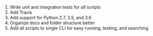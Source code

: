 1. Write unit and integration tests for *all* scripts
1. Add Travis
1. Add support for Python 2.7, 3.5, and 3.6
1. Organize docs and folder structure better
1. Add all scripts to single CLI for easy running, testing, and searching
